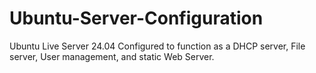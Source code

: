 # Ubuntu-Server-Configuration
Ubuntu Live Server 24.04 Configured to function as a DHCP server, File server, User management, and static Web Server.
